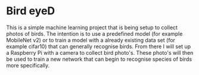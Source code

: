 # Bird eyeD

This is a simple machine learning project that is being setup to collect photos of birds. The intention is to use a predefined model (for example MobileNet v2) or to train a model with a already existing data set (for example cifar10) that can generally recognise birds. From there I will set up a Raspberry Pi with a camera to collect bird photo's. These photo's will then be used to train a new network that can begin to recognise species of birds more specifically.
